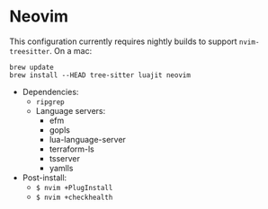 # Neovim

This configuration currently requires nightly builds to support
`nvim-treesitter`. On a mac:

```
brew update
brew install --HEAD tree-sitter luajit neovim
```

- Dependencies:
	- `ripgrep`
	- Language servers:
		- efm
		- gopls
		- lua-language-server
		- terraform-ls
		- tsserver
		- yamlls
- Post-install:
	- `$ nvim +PlugInstall`
	- `$ nvim +checkhealth`
